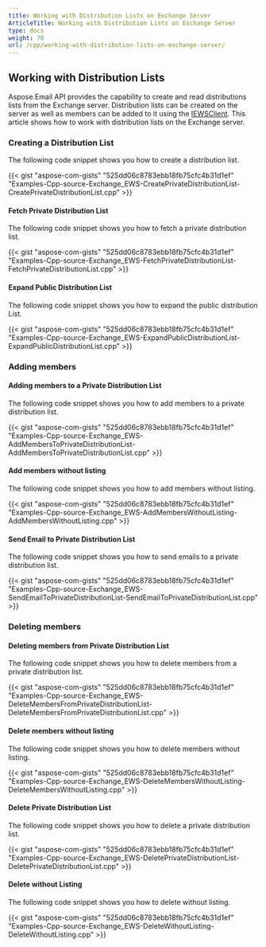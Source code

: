 ```yaml
---
title: Working with Distribution Lists on Exchange Server
ArticleTitle: Working with Distribution Lists on Exchange Server
type: docs
weight: 70
url: /cpp/working-with-distribution-lists-on-exchange-server/
---
```


## **Working with Distribution Lists**
Aspose.Email API provides the capability to create and read distributions lists from the Exchange server. Distribution lists can be created on the server as well as members can be added to it using the [IEWSClient](https://apireference.aspose.com/email/cpp/class/aspose.email.clients.exchange.web_service.i_e_w_s_client). This article shows how to work with distribution lists on the Exchange server.
### **Creating a Distribution List**
The following code snippet shows you how to create a distribution list.



{{< gist "aspose-com-gists" "525dd06c8783ebb18fb75cfc4b31d1ef" "Examples-Cpp-source-Exchange_EWS-CreatePrivateDistributionList-CreatePrivateDistributionList.cpp" >}}
#### **Fetch Private Distribution List**
The following code snippet shows you how to fetch a private distribution list.



{{< gist "aspose-com-gists" "525dd06c8783ebb18fb75cfc4b31d1ef" "Examples-Cpp-source-Exchange_EWS-FetchPrivateDistributionList-FetchPrivateDistributionList.cpp" >}}
#### **Expand Public Distribution List**
The following code snippet shows you how to expand the public distribution List.



{{< gist "aspose-com-gists" "525dd06c8783ebb18fb75cfc4b31d1ef" "Examples-Cpp-source-Exchange_EWS-ExpandPublicDistributionList-ExpandPublicDistributionList.cpp" >}}
### **Adding members**
#### **Adding members to a Private Distribution List**
The following code snippet shows you how to add members to a private distribution list.



{{< gist "aspose-com-gists" "525dd06c8783ebb18fb75cfc4b31d1ef" "Examples-Cpp-source-Exchange_EWS-AddMembersToPrivateDistributionList-AddMembersToPrivateDistributionList.cpp" >}}
#### **Add members without listing**
The following code snippet shows you how to add members without listing.



{{< gist "aspose-com-gists" "525dd06c8783ebb18fb75cfc4b31d1ef" "Examples-Cpp-source-Exchange_EWS-AddMembersWithoutListing-AddMembersWithoutListing.cpp" >}}
#### **Send Email to Private Distribution List**
The following code snippet shows you how to send emails to a private distribution list.



{{< gist "aspose-com-gists" "525dd06c8783ebb18fb75cfc4b31d1ef" "Examples-Cpp-source-Exchange_EWS-SendEmailToPrivateDistributionList-SendEmailToPrivateDistributionList.cpp" >}}
### **Deleting members**
#### **Deleting members from Private Distribution List**
The following code snippet shows you how to delete members from a private distribution list.



{{< gist "aspose-com-gists" "525dd06c8783ebb18fb75cfc4b31d1ef" "Examples-Cpp-source-Exchange_EWS-DeleteMembersFromPrivateDistributionList-DeleteMembersFromPrivateDistributionList.cpp" >}}
#### **Delete members without listing**
The following code snippet shows you how to delete members without listing.



{{< gist "aspose-com-gists" "525dd06c8783ebb18fb75cfc4b31d1ef" "Examples-Cpp-source-Exchange_EWS-DeleteMembersWithoutListing-DeleteMembersWithoutListing.cpp" >}}
#### **Delete Private Distribution List**
The following code snippet shows you how to delete a private distribution list.



{{< gist "aspose-com-gists" "525dd06c8783ebb18fb75cfc4b31d1ef" "Examples-Cpp-source-Exchange_EWS-DeletePrivateDistributionList-DeletePrivateDistributionList.cpp" >}}
#### **Delete without Listing**
The following code snippet shows you how to delete without listing.



{{< gist "aspose-com-gists" "525dd06c8783ebb18fb75cfc4b31d1ef" "Examples-Cpp-source-Exchange_EWS-DeleteWithoutListing-DeleteWithoutListing.cpp" >}}
